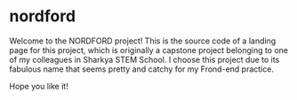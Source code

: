 # nordford

Welcome to the NORDFORD project!
This is the source code of a landing page for this project, which is originally a capstone project belonging to one of my colleagues in Sharkya STEM School.
I choose this project due to its fabulous name that seems pretty and catchy for my Frond-end practice.

Hope you like it!
